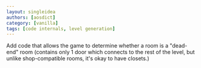 ```yaml
---
layout: singleidea
authors: [aosdict]
category: [vanilla]
tags: [code internals, level generation]
---
```

Add code that allows the game to determine whether a room is a "dead-end" room (contains only 1 door which connects to the rest of the level, but unlike shop-compatible rooms, it's okay to have closets.)
